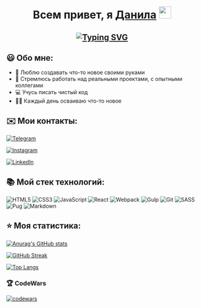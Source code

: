 <h1 align="center">
  Всем привет, я <a href="https://github.com/Shnd3r" target="_blank">Данила</a> 
  <img src="https://github.com/blackcater/blackcater/raw/main/images/Hi.gif" height="32"/>
</h1>

<h2 align="center">
  <a href="https://git.io/typing-svg">
    <img src="https://readme-typing-svg.demolab.com?font=Fira+Code&size=30&pause=1000&center=true&vCenter=true&width=600&lines=Начинающий+Frontend-разработчик" alt="Typing SVG" />
  </a>
</h1>

## 😃 Обо мне:
* 🙌 Люблю создавать что-то новое своими руками
* 🎯 Стремлюсь работать над реальными проектами, с опытными коллегами
* 💻 Учусь писать чистый код
* 👨‍🎓 Каждый день осваиваю что-то новое

## ✉️ Мои контакты:
<a href="https://t.me/shnd3r">
  
  ![Telegram](https://img.shields.io/badge/Telegram-2CA5E0?style=for-the-badge&logo=telegram&logoColor=white)

</a>

<a href="https://www.instagram.com/d.shnder/">
  
  ![Instagram](https://img.shields.io/badge/Instagram-%23E4405F.svg?style=for-the-badge&logo=Instagram&logoColor=white)

</a>

<a href="https://www.linkedin.com/in/danila-shnayder-4392a227b/">
  
  ![LinkedIn](https://img.shields.io/badge/linkedin-%230077B5.svg?style=for-the-badge&logo=linkedin&logoColor=white)

</a>

## 📚 Мой стек технологий:
![HTML5](https://img.shields.io/badge/html5-%23E34F26.svg?style=for-the-badge&logo=html5&logoColor=white)
![CSS3](https://img.shields.io/badge/css3-%231572B6.svg?style=for-the-badge&logo=css3&logoColor=white)
![JavaScript](https://img.shields.io/badge/javascript-%23323330.svg?style=for-the-badge&logo=javascript&logoColor=%23F7DF1E)
![React](https://img.shields.io/badge/react-%2320232a.svg?style=for-the-badge&logo=react&logoColor=%2361DAFB)
![Webpack](https://img.shields.io/badge/webpack-%238DD6F9.svg?style=for-the-badge&logo=webpack&logoColor=black)
![Gulp](https://img.shields.io/badge/GULP-%23CF4647.svg?style=for-the-badge&logo=gulp&logoColor=white)
![Git](https://img.shields.io/badge/git-%23F05033.svg?style=for-the-badge&logo=git&logoColor=white)
![SASS](https://img.shields.io/badge/SASS-hotpink.svg?style=for-the-badge&logo=SASS&logoColor=white)
![Pug](https://img.shields.io/badge/Pug-FFF?style=for-the-badge&logo=pug&logoColor=A86454)
![Markdown](https://img.shields.io/badge/markdown-%23000000.svg?style=for-the-badge&logo=markdown&logoColor=white)


## ⭐ Моя статистика:
[![Anurag's GitHub stats](https://github-readme-stats.vercel.app/api?username=Shnd3r)](https://github.com/anuraghazra/github-readme-stats) 

[![GitHub Streak](https://github-readme-streak-stats.herokuapp.com/?user=DenverCoder1)](https://git.io/streak-stats)

[![Top Langs](https://github-readme-stats.vercel.app/api/top-langs/?username=Shnd3r&layout=compact)](https://github.com/anuraghazra/github-readme-stats)


### 🏆 CodeWars
[![codewars](https://www.codewars.com/users/Shnd3r/badges/large)](https://www.codewars.com/users/Shnd3r)
